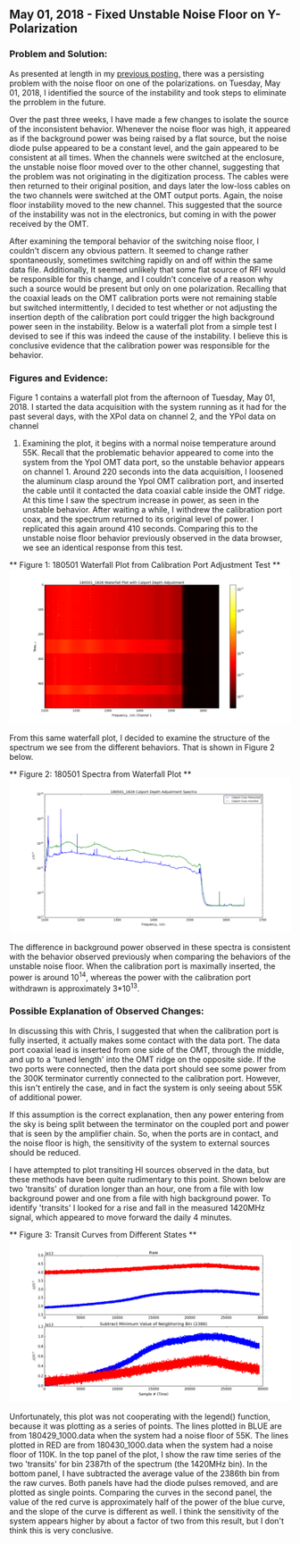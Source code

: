 ## May 01, 2018 - Fixed Unstable Noise Floor on Y-Polarization

### Problem and Solution:

As presented at length in my [previous posting,](../20180410_New_Amps_S21/index.md) there was a persisting
problem with the noise floor on one of the polarizations. on Tuesday, May 01,
2018, I identified the source of the instability and took steps to eliminate
the prroblem in the future.

Over the past three weeks, I have made a few changes to isolate the source of
the inconsistent behavior. Whenever the noise floor was high, it appeared as if
the background power was being raised by a flat source, but the noise diode
pulse appeared to be a constant level, and the gain appeared to be consistent at
all times. When the channels were switched at the enclosure, the unstable noise
floor moved over to the other channel, suggesting that the problem was not
originating in the digitization process. The cables were then returned to their
original position, and days later the low-loss cables on the two channels were
switched at the OMT output ports. Again, the noise floor instability moved to
the new channel. This suggested that the source of the instability was not in
the electronics, but coming in with the power received by the OMT. 

After examining the temporal behavior of the switching noise floor, I couldn't
discern any obvious pattern. It seemed to change rather spontaneously, sometimes
switching rapidly on and off within the same data file. Additionally, It seemed
unlikely that some flat source of RFI would be responsible for this change, and
I couldn't conceive of a reason why such a source would be present but only on
one polarization. Recalling that the coaxial leads on the OMT calibration ports
were not remaining stable but switched intermittently, I decided to test
whether or not adjusting the insertion depth of the calibration port could
trigger the high background power seen in the instability. Below is a waterfall
plot from a simple test I devised to see if this was indeed the cause of the
instability. I believe this is conclusive evidence that the calibration power
was responsible for the behavior. 

### Figures and Evidence:

Figure 1 contains a waterfall plot from the afternoon of Tuesday, May 01,
2018. I started the data acquisition with the system running as it had for the
past several days, with the XPol data on channel 2, and the YPol data on channel
1. Examining the plot, it begins with a normal noise temperature around
55K. Recall that the problematic behavior appeared to come into the system from
the Ypol OMT data port, so the unstable behavior appears on channel 1. Around
220 seconds into the data acquisition, I loosened the aluminum clasp around the
Ypol OMT calibration port, and inserted the cable until it contacted the data
coaxial cable inside the OMT ridge. At this time I saw the spectrum increase in
power, as seen in the unstable behavior. After waiting a while, I withdrew the
calibration port coax, and the spectrum returned to its original level of
power. I replicated this again around 410 seconds. Comparing this to the
unstable noise floor behavior previously observed in the data browser, we see an
identical response from this test.

** Figure 1: 180501 Waterfall Plot from Calibration Port Adjustment Test **
![wf](180501Waterfall.png) 

From this same waterfall plot, I decided to examine the structure of the
spectrum we see from the different behaviors. That is shown in Figure 2 below.

** Figure 2: 180501 Spectra from Waterfall Plot **
![spec](180501Spectrum.png)

The difference in background power observed in these spectra is consistent with
the behavior observed previously when comparing the behaviors of the unstable
noise floor. When the calibration port is maximally inserted, the power is
around 10<sup>14</sup>, whereas the power with the calibration port withdrawn is
approximately 3*10<sup>13</sup>.

### Possible Explanation of Observed Changes:

In discussing this with Chris, I suggested that when the calibration port is
fully inserted, it actually makes some contact with the data port. The data port
coaxial lead is inserted from one side of the OMT, through the middle, and up to
a 'tuned length' into the OMT ridge on the opposite side. If the two ports were
connected, then the data port should see some power from the 300K terminator
currently connected to the calibration port. However, this isn't entirely the
case, and in fact the system is only seeing about 55K of additional power.

If this assumption is the correct explanation, then any power entering from the
sky is being split between the terminator on the coupled port and power that is
seen by the amplifier chain. So, when the ports are in contact, and the noise
floor is high, the sensitivity of the system to external sources should be
reduced. 

I have attempted to plot transiting HI sources observed in the data, but these
methods have been quite rudimentary to this point. Shown below are two
'transits' of duration longer than an hour, one from a file with low background
power and one from a file with high background power. To identify 'transits' I
looked for a rise and fall in the measured 1420MHz signal, which appeared to
move forward the daily 4 minutes.

** Figure 3: Transit Curves from Different States **
![spec](180501transits.png)

Unfortunately, this plot was not cooperating with the legend() function, because
it was plotting as a series of points. The lines plotted in BLUE are from
180429_1000.data when the system had a noise floor of 55K. The lines plotted in
RED are from 180430_1000.data when the system had a noise floor of 110K. In the
top panel of the plot, I show the raw time series of the two 'transits' for bin
2387th of the spectrum (the 1420MHz bin). In the bottom panel, I have subtracted
the average value of the 2386th bin from the raw curves. Both panels have had
the diode pulses removed, and are plotted as single points. Comparing the curves
in the second panel, the value of the red curve is approximately half of the
power of the blue curve, and the slope of the curve is different as well. I
think the sensitivity of the system appears higher by about a factor of two from
this result, but I don't think this is very conclusive. 